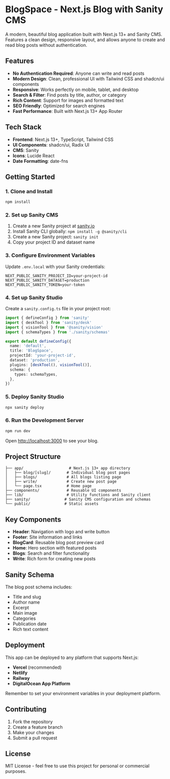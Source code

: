 # BlogSpace - Next.js Blog with Sanity CMS

A modern, beautiful blog application built with Next.js 13+ and Sanity CMS. Features a clean design, responsive layout, and allows anyone to create and read blog posts without authentication.

## Features

- **No Authentication Required**: Anyone can write and read posts
- **Modern Design**: Clean, professional UI with Tailwind CSS and shadcn/ui components
- **Responsive**: Works perfectly on mobile, tablet, and desktop
- **Search & Filter**: Find posts by title, author, or category
- **Rich Content**: Support for images and formatted text
- **SEO Friendly**: Optimized for search engines
- **Fast Performance**: Built with Next.js 13+ App Router

## Tech Stack

- **Frontend**: Next.js 13+, TypeScript, Tailwind CSS
- **UI Components**: shadcn/ui, Radix UI
- **CMS**: Sanity
- **Icons**: Lucide React
- **Date Formatting**: date-fns

## Getting Started

### 1. Clone and Install

```bash
npm install
```

### 2. Set up Sanity CMS

1. Create a new Sanity project at [sanity.io](https://sanity.io)
2. Install Sanity CLI globally: `npm install -g @sanity/cli`
3. Create a new Sanity project: `sanity init`
4. Copy your project ID and dataset name

### 3. Configure Environment Variables

Update `.env.local` with your Sanity credentials:

```env
NEXT_PUBLIC_SANITY_PROJECT_ID=your-project-id
NEXT_PUBLIC_SANITY_DATASET=production
NEXT_PUBLIC_SANITY_TOKEN=your-token
```

### 4. Set up Sanity Studio

Create a `sanity.config.ts` file in your project root:

```typescript
import { defineConfig } from 'sanity'
import { deskTool } from 'sanity/desk'
import { visionTool } from '@sanity/vision'
import { schemaTypes } from './sanity/schemas'

export default defineConfig({
  name: 'default',
  title: 'BlogSpace',
  projectId: 'your-project-id',
  dataset: 'production',
  plugins: [deskTool(), visionTool()],
  schema: {
    types: schemaTypes,
  },
})
```

### 5. Deploy Sanity Studio

```bash
npx sanity deploy
```

### 6. Run the Development Server

```bash
npm run dev
```

Open [http://localhost:3000](http://localhost:3000) to see your blog.

## Project Structure

```
├── app/                    # Next.js 13+ app directory
│   ├── blog/[slug]/       # Individual blog post pages
│   ├── blogs/             # All blogs listing page
│   ├── write/             # Create new post page
│   └── page.tsx           # Home page
├── components/            # Reusable UI components
├── lib/                   # Utility functions and Sanity client
├── sanity/               # Sanity CMS configuration and schemas
└── public/               # Static assets
```

## Key Components

- **Header**: Navigation with logo and write button
- **Footer**: Site information and links
- **BlogCard**: Reusable blog post preview card
- **Home**: Hero section with featured posts
- **Blogs**: Search and filter functionality
- **Write**: Rich form for creating new posts

## Sanity Schema

The blog post schema includes:
- Title and slug
- Author name
- Excerpt
- Main image
- Categories
- Publication date
- Rich text content

## Deployment

This app can be deployed to any platform that supports Next.js:

- **Vercel** (recommended)
- **Netlify**
- **Railway**
- **DigitalOcean App Platform**

Remember to set your environment variables in your deployment platform.

## Contributing

1. Fork the repository
2. Create a feature branch
3. Make your changes
4. Submit a pull request

## License

MIT License - feel free to use this project for personal or commercial purposes.